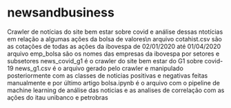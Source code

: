 # newsandbusiness
Crawler de notícias do site bem estar sobre covid e análise dessas ntotícias em relação a algumas ações da bolsa de valores\n
arquivo cotahist.csv são as cotações de todas as ações da ibovespa de 02/01/2020 até 01/04/2020
arquivo emp_bolsa são os nomes das empresas da ibovespa por setores e subsetores
news_covid_g1 é o crawler do site bem estar do G1 sobre covid-19
news_g1.csv é o arquivo gerado pelo crawler e manipulado posteriormente com as classes de noticias positivas e negativas feitas manualmente
e por último artigo bolsa.ipynb é o arquivo com o pipeline de machine learning de análise das noticias e as analises de correlação com as ações do itau unibanco e petrobras
